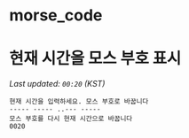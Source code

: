 # morse_code
# 현재 시간을 모스 부호 표시
<!-- MORSE_TIME_START -->
_Last updated: `00:20` (KST)_

```
현재 시간을 입력하세요. 모스 부호로 바꿉니다
----- ----- ..--- -----
모스 부호를 다시 현재 시간으로 바꿉니다
0020
```
<!-- MORSE_TIME_END -->
